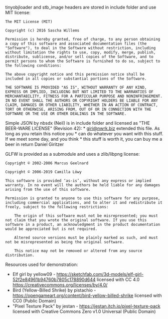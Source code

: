 tinyobjloader and stb_image headers are stored in include folder and use MIT license:

	The MIT License (MIT)

	Copyright (c) 2016 Sascha Willems

	Permission is hereby granted, free of charge, to any person obtaining a copy of this software and associated documentation files (the "Software"), to deal in the Software without restriction, including without limitation the rights to use, copy, modify, merge, publish, distribute, sublicense, and/or sell copies of the Software, and to permit persons to whom the Software is furnished to do so, subject to the following conditions:

	The above copyright notice and this permission notice shall be included in all copies or substantial portions of the Software.

	THE SOFTWARE IS PROVIDED "AS IS", WITHOUT WARRANTY OF ANY KIND, EXPRESS OR IMPLIED, INCLUDING BUT NOT LIMITED TO THE WARRANTIES OF MERCHANTABILITY, FITNESS FOR A PARTICULAR PURPOSE AND NONINFRINGEMENT. IN NO EVENT SHALL THE AUTHORS OR COPYRIGHT HOLDERS BE LIABLE FOR ANY CLAIM, DAMAGES OR OTHER LIABILITY, WHETHER IN AN ACTION OF CONTRACT, TORT OR OTHERWISE, ARISING FROM, OUT OF OR IN CONNECTION WITH THE SOFTWARE OR THE USE OR OTHER DEALINGS IN THE SOFTWARE.

Simple JSON by nbsdx (Neil) is in include folder and licensed as "THE BEER-WARE LICENSE" (Revision 42):
	 * <giri@nwrk.biz> extended this file. As long as you retain this notice you
	 * can do whatever you want with this stuff. If we meet some day, and you think
	 * this stuff is worth it, you can buy me a beer in return Daniel Giritzer

GLFW is provided as a submodule and uses a zlib/libpng license:

    Copyright © 2002-2006 Marcus Geelnard

    Copyright © 2006-2019 Camilla Löwy

    This software is provided ‘as-is’, without any express or implied warranty. In no event will the authors be held liable for any damages arising from the use of this software.

    Permission is granted to anyone to use this software for any purpose, including commercial applications, and to alter it and redistribute it freely, subject to the following restrictions:

        The origin of this software must not be misrepresented; you must not claim that you wrote the original software. If you use this software in a product, an acknowledgment in the product documentation would be appreciated but is not required.

        Altered source versions must be plainly marked as such, and must not be misrepresented as being the original software.

        This notice may not be removed or altered from any source distribution.

Resources used for demonstration:
 - Elf girl by yellow09 - https://sketchfab.com/3d-models/elf-girl-52f2e84961b94760b7805c178890d644 licensed with CC 4.0 https://creativecommons.org/licenses/by/4.0/
 - Bird (Yellow-Billed Shrike) by pistachio - https://opengameart.org/content/bird-yellow-billed-shrike licensed with CC0 (Public Domain)
 - "Pixel Texture Pack" by jestan - https://jestan.itch.io/pixel-texture-pack licensed with Creative Commons Zero v1.0 Universal (Public Domain)
